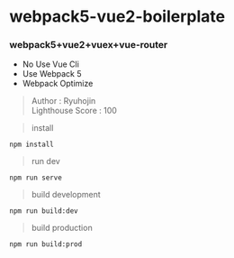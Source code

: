 # webpack5-vue2-boilerplate

### webpack5+vue2+vuex+vue-router
- No Use Vue Cli
- Use Webpack 5
- Webpack Optimize

> Author : Ryuhojin <br/>
> Lighthouse Score : 100

> install
```
npm install
```

> run dev
```
npm run serve
```

> build development
```
npm run build:dev
```

> build production
```
npm run build:prod
```
